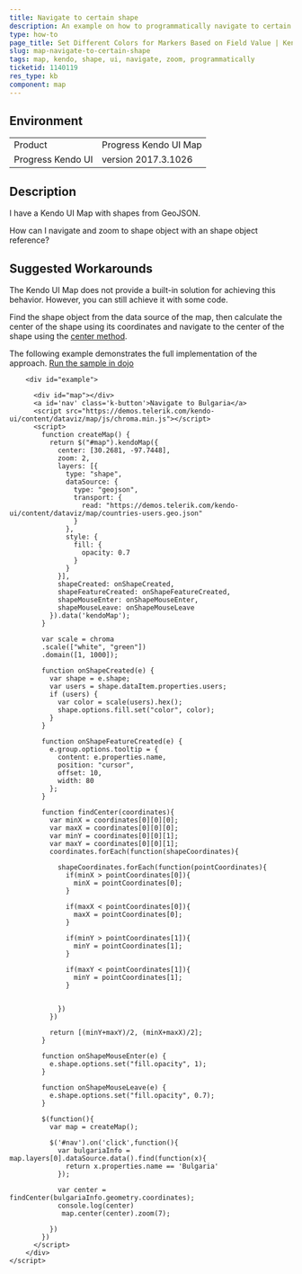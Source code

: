 ```yaml
---
title: Navigate to certain shape
description: An example on how to programmatically navigate to certain shape of the Kendo UI Map.
type: how-to
page_title: Set Different Colors for Markers Based on Field Value | Kendo UI Map
slug: map-navigate-to-certain-shape
tags: map, kendo, shape, ui, navigate, zoom, programmatically
ticketid: 1140119
res_type: kb
component: map
---
```


## Environment

<table>
 <tr>
  <td>Product</td>
  <td>Progress Kendo UI Map</td>
 </tr>
 <tr>
  <td>Progress Kendo UI</td>  
  <td>version 2017.3.1026</td>
 </tr>
</table>

## Description

I have a Kendo UI Map with shapes from GeoJSON.

How can I navigate and zoom to shape object with an shape object reference?

## Suggested Workarounds

The Kendo UI Map does not provide a built-in solution for achieving this behavior. However, you can still achieve it with some code.

Find the shape object from the data source of the map, then calculate the center of the shape using its coordinates and navigate to the center of the shape using the [center method](https://docs.telerik.com/kendo-ui/api/javascript/dataviz/ui/map/methods/center).


The following example demonstrates the full implementation of the approach.
[Run the sample in dojo](http://dojo.telerik.com/IVituK)
```
    <div id="example">

      <div id="map"></div>
      <a id='nav' class='k-button'>Navigate to Bulgaria</a>
      <script src="https://demos.telerik.com/kendo-ui/content/dataviz/map/js/chroma.min.js"></script>
      <script>
        function createMap() {
          return $("#map").kendoMap({
            center: [30.2681, -97.7448],
            zoom: 2,
            layers: [{
              type: "shape",
              dataSource: {
                type: "geojson",
                transport: {
                  read: "https://demos.telerik.com/kendo-ui/content/dataviz/map/countries-users.geo.json"
                }
              },
              style: {
                fill: {
                  opacity: 0.7
                }
              }
            }],
            shapeCreated: onShapeCreated,
            shapeFeatureCreated: onShapeFeatureCreated,
            shapeMouseEnter: onShapeMouseEnter,
            shapeMouseLeave: onShapeMouseLeave
          }).data('kendoMap');
        }

        var scale = chroma
        .scale(["white", "green"])
        .domain([1, 1000]);

        function onShapeCreated(e) {
          var shape = e.shape;
          var users = shape.dataItem.properties.users;
          if (users) {
            var color = scale(users).hex();
            shape.options.fill.set("color", color);
          }
        }

        function onShapeFeatureCreated(e) {
          e.group.options.tooltip = {
            content: e.properties.name,
            position: "cursor",
            offset: 10,
            width: 80
          };
        }

        function findCenter(coordinates){
          var minX = coordinates[0][0][0];
          var maxX = coordinates[0][0][0];
          var minY = coordinates[0][0][1];
          var maxY = coordinates[0][0][1];
          coordinates.forEach(function(shapeCoordinates){
            
            shapeCoordinates.forEach(function(pointCoordinates){
              if(minX > pointCoordinates[0]){
                minX = pointCoordinates[0];
              }

              if(maxX < pointCoordinates[0]){
                maxX = pointCoordinates[0];
              }              

              if(minY > pointCoordinates[1]){
                minY = pointCoordinates[1];
              }

              if(maxY < pointCoordinates[1]){
                minY = pointCoordinates[1];
              }              
              

            })
          })
          
          return [(minY+maxY)/2, (minX+maxX)/2];
        }

        function onShapeMouseEnter(e) {
          e.shape.options.set("fill.opacity", 1);
        }

        function onShapeMouseLeave(e) {
          e.shape.options.set("fill.opacity", 0.7);
        }

        $(function(){
          var map = createMap();

          $('#nav').on('click',function(){
            var bulgariaInfo = map.layers[0].dataSource.data().find(function(x){
              return x.properties.name == 'Bulgaria'
            });

            var center = findCenter(bulgariaInfo.geometry.coordinates);
            console.log(center)
             map.center(center).zoom(7);

          })
        })
      </script>
    </div>
</script>
```
